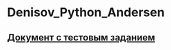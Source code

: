 # Denisov_Python_Andersen

[Документ с тестовым заданием](https://docs.google.com/document/d/1QYUWb5Bee8jSaWJcUhDM-AJcBlCuC-lf/edit#)
---
